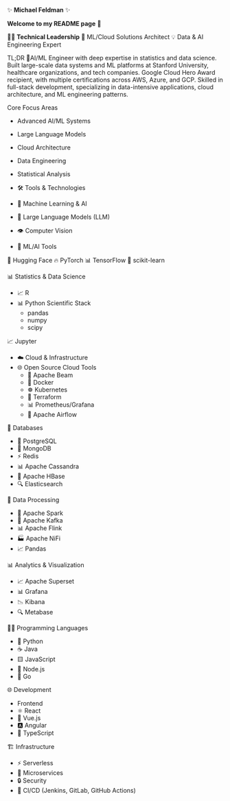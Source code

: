 ✨ **Michael Feldman** ✨

**Welcome to my README page** 👋


👨‍💻 **Technical Leadership**
🎯 ML/Cloud Solutions Architect
💡 Data & AI Engineering Expert

TL;DR
🤖AI/ML Engineer with deep expertise in statistics and data science. Built large-scale data systems and ML platforms at Stanford University, healthcare organizations, and tech companies. Google Cloud Hero Award recipient, with multiple certifications across AWS, Azure, and GCP. Skilled in full-stack development, specializing in data-intensive applications, cloud architecture, and ML engineering patterns.

Core Focus Areas
* Advanced AI/ML Systems
* Large Language Models
* Cloud Architecture
* Data Engineering
* Statistical Analysis

* 🛠️ Tools & Technologies
* 🤖 Machine Learning & AI

* 🧠 Large Language Models (LLM)
* 👁️ Computer Vision
* 🚀 ML/AI Tools

🤗 Hugging Face
🔥 PyTorch
📊 TensorFlow
🎯 scikit-learn

📊 Statistics & Data Science
* 📈 R
* 📊 Python Scientific Stack
  * pandas
  * numpy
  * scipy

📈 Jupyter
* ☁️ Cloud & Infrastructure
* 🌐 Open Source Cloud Tools
  * 🔄 Apache Beam
  * 🐳 Docker
  * ☸️ Kubernetes
  * 🌊 Terraform
  * 📊 Prometheus/Grafana
  * 🔄 Apache Airflow

💾 Databases
  * 🐘 PostgreSQL
  * 🍃 MongoDB
  * ⚡ Redis
  * 📊 Apache Cassandra
  * 🌳 Apache HBase
  * 🔍 Elasticsearch

🔄 Data Processing
  * 🌊 Apache Spark
  * 🔄 Apache Kafka
  * 📊 Apache Flink
  * 🏭 Apache NiFi
  * 📈 Pandas

📊 Analytics & Visualization
  * 📈 Apache Superset
  * 📊 Grafana
  * 📉 Kibana
  * 🔍 Metabase

👨‍💻 Programming Languages
  * 🐍 Python
  * ☕ Java
  * 🟨 JavaScript
  * 💚 Node.js
  * 🔵 Go

🌐 Development
  * Frontend
  * ⚛️ React
  * 💚 Vue.js
  * 🅰️ Angular
  * 📝 TypeScript

🏗️ Infrastructure
  * ⚡ Serverless
  * 🔄 Microservices
  * 🔒 Security
  * 🔄 CI/CD (Jenkins, GitLab, GitHub Actions)
